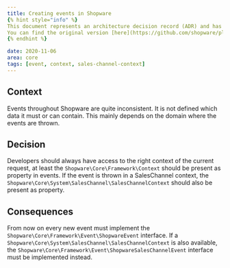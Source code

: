 ```yaml
---
title: Creating events in Shopware
{% hint style="info" %}
This document represents an architecture decision record (ADR) and has been mirrored from the ADR section in our Shopware 6 repository.
You can find the original version [here](https://github.com/shopware/platform/blob/trunk/adr/2020-11-06-creating-events.md)
{% endhint %}

date: 2020-11-06
area: core
tags: [event, context, sales-channel-context]
--- 
```


## Context

Events throughout Shopware are quite inconsistent.
It is not defined which data it must or can contain.
This mainly depends on the domain where the events are thrown.

## Decision

Developers should always have access to the right context of the current request,
at least the `Shopware\Core\Framework\Context` should be present as property in events.
If the event is thrown in a SalesChannel context,
the `Shopware\Core\System\SalesChannel\SalesChannelContext` should also be present as property.

## Consequences

From now on every new event must implement the `Shopware\Core\Framework\Event\ShopwareEvent` interface.
If a `Shopware\Core\System\SalesChannel\SalesChannelContext` is also available,
the `Shopware\Core\Framework\Event\ShopwareSalesChannelEvent` interface must be implemented instead.
